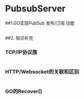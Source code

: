 # PubsubServer


##1.GO实现PubSub 发布/订阅 功能
```
```



##2. 知识补充 
### TCP/IP协议族 
```

```
### HTTP/Websocket的关联和区别 
```

```
### GO的Recover()
```
```